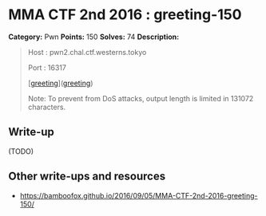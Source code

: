 # MMA CTF 2nd 2016 : greeting-150

**Category:** Pwn
**Points:** 150
**Solves:** 74
**Description:**

> Host : pwn2.chal.ctf.westerns.tokyo
> 
> Port : 16317
> 
> 
> [[greeting](./greeting)]([greeting](./greeting))
> 
> 
> Note: To prevent from DoS attacks, output length is limited in 131072 characters.


## Write-up

(TODO)

## Other write-ups and resources

* https://bamboofox.github.io/2016/09/05/MMA-CTF-2nd-2016-greeting-150/

